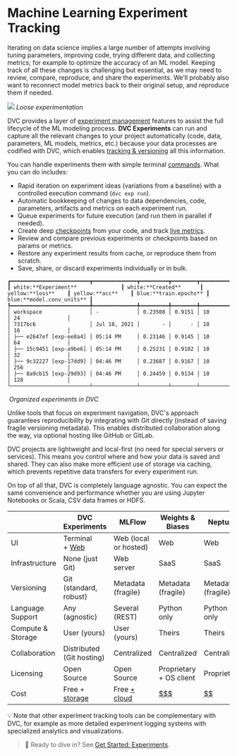 # Machine Learning Experiment Tracking

<!-- The essential unit of progress in an ML project is an experiment -->

Iterating on data science implies a large number of attempts involving tuning
parameters, improving code, trying different data, and collecting metrics; for
example to optimize the accuracy of an ML model. Keeping track of all these
changes is challenging but essential, as we may need to review, compare,
reproduce, and share the <abbr>experiments</abbr>. We'll probably also want to
reconnect model metrics back to their original setup, and reproduce them if
needed.

![](/img/natural-experimentation.png) _Loose experimentation_

DVC provides a layer of
[experiment management](/doc/user-guide/experiment-management) features to
assist the full lifecycle of the ML modeling process. **DVC Experiments** can
run and capture all the relevant changes to your project automatically (code,
data, parameters, ML models, metrics, etc.) because your data processes are
codified with DVC, which enables
[tracking & versioning](/doc/use-cases/versioning-data-and-model-files) all this
information.

You can handle experiments them with simple terminal
[commands](/doc/command-reference/exp). What you can do includes:

- Rapid iteration on experiment ideas (variations from a baseline) with a
  controlled execution command (`dvc exp run`).
- Automatic bookkeeping of changes to data dependencies, code,
  <abbr>parameters</abbr>, artifacts and <abbr>metrics</abbr> on each experiment
  run.
- Queue experiments for future execution (and run them in parallel if needed).
- Create deep [checkpoints](/doc/user-guide/experiment-management/checkpoints)
  from your code, and track [live metrics](/doc/dvclive).
- Review and compare previous experiments or checkpoints based on params or
  metrics.
- Restore any experiment results from <abbr>cache</abbr>, or reproduce them from
  scratch.
- Save, share, or discard experiments individually or in bulk.

```dvctable
┏━━━━━━━━━━━━━━━━━━━━━━━━━┳━━━━━━━━━━━━━━┳━━━━━━━━━┳━━━━━━━━┳━━━━━━━━━━━━━━┳━━━━━━━━━━━━━━━━━━┓
┃ white:**Experiment**              ┃ white:**Created**      ┃ yellow:**loss**    ┃ yellow:**acc**    ┃ blue:**train.epochs** ┃ blue:**model.conv_units** ┃
┡━━━━━━━━━━━━━━━━━━━━━━━━━╇━━━━━━━━━━━━━━╇━━━━━━━━━╇━━━━━━━━╇━━━━━━━━━━━━━━╇━━━━━━━━━━━━━━━━━━┩
│ workspace               │ -            │ 0.23508 │ 0.9151 │ 10           │ 24               │
│ 7317bc6                 │ Jul 18, 2021 │       - │      - │ 10           │ 16               │
│ ├── e2647ef [exp-ee8a4] │ 05:14 PM     │ 0.23146 │ 0.9145 │ 10           │ 64               │
│ ├── 15c9451 [exp-a9be6] │ 05:14 PM     │ 0.25231 │ 0.9102 │ 10           │ 32               │
│ ├── 9c32227 [exp-17dd9] │ 04:46 PM     │ 0.23687 │ 0.9167 │ 10           │ 256              │
│ ├── 8a9cb15 [exp-29d93] │ 04:46 PM     │ 0.24459 │ 0.9134 │ 10           │ 128              │
└─────────────────────────┴──────────────┴─────────┴────────┴──────────────┴──────────────────┘
```

![]() _Organized experiments in DVC_

Unlike tools that focus on experiment navigation, DVC's approach guarantees
reproducibility by integrating with Git directly (instead of saving fragile
versioning metadata). This enables distributed collaboration along the way, via
optional hosting like GitHub or GitLab.

DVC projects are lightweight and local-first (no need for special servers or
services). This means you control where and how your data is saved and shared.
They can also make more efficient use of storage via <abbr>caching</abbr>, which
prevents repetitive data transfers for every experiment run.

On top of all that, DVC is completely language agnostic. You can expect the same
convenience and performance whether you are using Jupyter Notebooks or Scala,
CSV data frames or HDFS.

|                   | DVC Experiments               | MLFlow                | Weights & Biases            | Neptune            |
| ----------------- | ----------------------------- | --------------------- | --------------------------- | ------------------ |
| UI                | Terminal<br/>+ [Web][studio]  | Web (local or hosted) | Web                         | Web                |
| Infrastructure    | None (just Git)               | Web server            | SaaS                        | SaaS               |
| Versioning        | Git (standard, robust)        | Metadata (fragile)    | Metadata (fragile)          | Metadata (fragile) |
| Language Support  | Any<br/>(agnostic)            | Several (REST)        | Python only                 | Python only        |
| Compute & Storage | User (yours)                  | User (yours)          | Theirs                      | Theirs             |
| Collaboration     | Distributed<br/>(Git hosting) | Centralized           | Centralized                 | Centralized        |
| Licensing         | Open Source                   | Open Source           | Proprietary<br/>+ OS client | Proprietary        |
| Cost              | Free + [storage]              | Free [+ cloud][mp]    | [$$$][np]                   | [$$][wp]           |

<!-- how are we defining 'Centralized' for collaboration? I think it might be stronger if we phrase it differently -->
<!-- Pipeline integration is one key difference imo (maybe worth a new row?) . You would need to use complementary tool for pipelines in both MLFlow ans Wandb -->

[studio]: https://studio.iterative.ai/
[storage]: /doc/command-reference/remote/add#supported-storage-types
[np]: https://neptune.ai/pricing
[wp]: https://wandb.ai/site/pricing
[mp]: https://databricks.com/product/pricing

💡 Note that other experiment tracking tools can be complementary with DVC, for
example as more detailed experiment logging systems with specialized analytics
and visualizations.

<!-- Mention Studio and CI/CD? (CML) -->

> 📖 Ready to dive in? See [Get Started: Experiments](/doc/start/experiments).
